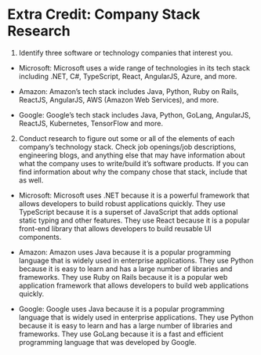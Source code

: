 # Extra Credit: Company Stack Research

1. Identify three software or technology companies that interest you.

- Microsoft: Microsoft uses a wide range of technologies in its tech stack including .NET, C#, TypeScript, React, AngularJS, Azure, and more.

- Amazon: Amazon’s tech stack includes Java, Python, Ruby on Rails, ReactJS, AngularJS, AWS (Amazon Web Services), and more.

- Google: Google’s tech stack includes Java, Python, GoLang, AngularJS, ReactJS, Kubernetes, TensorFlow and more.

2. Conduct research to figure out some or all of the elements of each company’s technology stack. Check job openings/job descriptions, engineering blogs, and anything else that may have information about what the company uses to write/build it’s software products. If you can find information about why the company chose that stack, include that as well.

- Microsoft: Microsoft uses .NET because it is a powerful framework that allows developers to build robust applications quickly. They use TypeScript because it is a superset of JavaScript that adds optional static typing and other features. They use React because it is a popular front-end library that allows developers to build reusable UI components.

- Amazon: Amazon uses Java because it is a popular programming language that is widely used in enterprise applications. They use Python because it is easy to learn and has a large number of libraries and frameworks. They use Ruby on Rails because it is a popular web application framework that allows developers to build web applications quickly.

- Google: Google uses Java because it is a popular programming language that is widely used in enterprise applications. They use Python because it is easy to learn and has a large number of libraries and frameworks. They use GoLang because it is a fast and efficient programming language that was developed by Google.